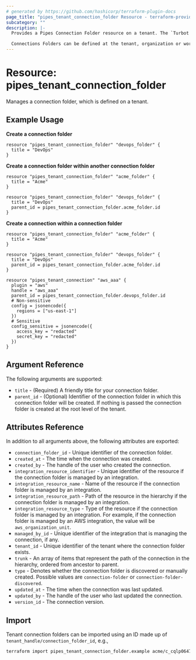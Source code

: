 ```yaml
---
# generated by https://github.com/hashicorp/terraform-plugin-docs
page_title: "pipes_tenant_connection_folder Resource - terraform-provider-pipes"
subcategory: ""
description: |-
  Provides a Pipes Connection Folder resource on a tenant. The `Turbot Pipes Connection Folder` represents a grouping of a set of connections, which makes it easier to share them across workspaces in your tenant or organization.

  Connections Folders can be defined at the tenant, organization or workspace level.
---
```


# Resource: pipes_tenant_connection_folder

Manages a connection folder, which is defined on a tenant.

## Example Usage

**Create a connection folder**

```hcl
resource "pipes_tenant_connection_folder" "devops_folder" {
  title = "DevOps"
}
```

**Create a connection folder within another connection folder**

```hcl
resource "pipes_tenant_connection_folder" "acme_folder" {
  title = "Acme"
}

resource "pipes_tenant_connection_folder" "devops_folder" {
  title = "DevOps"
  parent_id = pipes_tenant_connection_folder.acme_folder.id
}
```

**Create a connection within a connection folder**

```hcl
resource "pipes_tenant_connection_folder" "acme_folder" {
  title = "Acme"
}

resource "pipes_tenant_connection_folder" "devops_folder" {
  title = "DevOps"
  parent_id = pipes_tenant_connection_folder.acme_folder.id
}

resource "pipes_tenant_connection" "aws_aaa" {
  plugin = "aws"
  handle = "aws_aaa"
  parent_id = pipes_tenant_connection_folder.devops_folder.id
  # Non-sensitive
  config = jsonencode({
    regions = ["us-east-1"]
  })
  # Sensitive
  config_sensitive = jsonencode({
    access_key = "redacted"
    secret_key = "redacted"
  })
}
```

## Argument Reference

The following arguments are supported:

- `title` - (Required) A friendly title for your connection folder.
- `parent_id` - (Optional) Identifier of the connection folder in which this connection folder will be created. If nothing is passed the connection folder is created at the root level of the tenant.

## Attributes Reference

In addition to all arguments above, the following attributes are exported:

- `connection_folder_id` - Unique identifier of the connection folder.
- `created_at` - The time when the connection was created.
- `created_by` - The handle of the user who created the connection.
- `integration_resource_identifier` - Unique identifier of the resource if the connection folder is managed by an integration.
- `integration_resource_name` - Name of the resource if the connection folder is managed by an integration.
- `integration_resource_path` - Path of the resource in the hierarchy if the connection folder is managed by an integration.
- `integration_resource_type` - Type of the resource if the connection folder is managed by an integration. For example, if the connection folder is managed by an AWS integration, the value will be `aws_organization_unit`.
- `managed_by_id` - Unique identifier of the integration that is managing the connection, if any.
- `tenant_id` - Unique identifier of the tenant where the connection folder exists.
- `trunk` - An array of items that represent the path of the connection in the hierarchy, ordered from ancestor to parent.
- `type` - Denotes whether the connection folder is discovered or manually created. Possible values are `connection-folder` or `connection-folder-discovered`.
- `updated_at` - The time when the connection was last updated.
- `updated_by` - The handle of the user who last updated the connection.
- `version_id` - The connection version.

## Import

Tenant connection folders can be imported using an ID made up of `tenant_handle/connection_folder_id`, e.g.,

```sh
terraform import pipes_tenant_connection_folder.example acme/c_cqlp0647sic7l5q2n5d0
```
